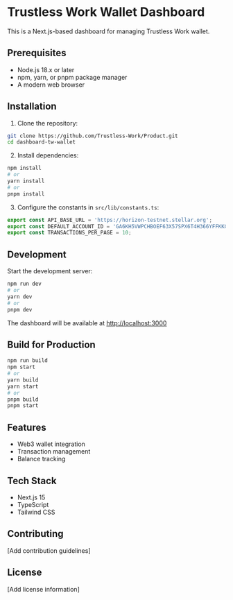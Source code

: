 # Trustless Work Wallet Dashboard

This is a Next.js-based dashboard for managing Trustless Work wallet.

## Prerequisites

- Node.js 18.x or later
- npm, yarn, or pnpm package manager
- A modern web browser

## Installation

1. Clone the repository:
```bash
git clone https://github.com/Trustless-Work/Product.git
cd dashboard-tw-wallet
```

2. Install dependencies:
```bash
npm install
# or
yarn install
# or
pnpm install
```

3. Configure the constants in `src/lib/constants.ts`:
```typescript
export const API_BASE_URL = 'https://horizon-testnet.stellar.org';
export const DEFAULT_ACCOUNT_ID = 'GA6KH5VWPCHBOEF63X57SPX6T4H366YFFKKGCVDBTXT2N7JVL6PJCK7G';
export const TRANSACTIONS_PER_PAGE = 10;
```

## Development

Start the development server:

```bash
npm run dev
# or
yarn dev
# or
pnpm dev
```

The dashboard will be available at [http://localhost:3000](http://localhost:3000)

## Build for Production

```bash
npm run build
npm start
# or
yarn build
yarn start
# or
pnpm build
pnpm start
```

## Features

- Web3 wallet integration
- Transaction management
- Balance tracking

## Tech Stack

- Next.js 15
- TypeScript
- Tailwind CSS


## Contributing

[Add contribution guidelines]

## License

[Add license information]
